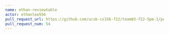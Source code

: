 ```yaml
---
name: ethan-reviewtable
actor: ethanlee556
pull_request_url: https://github.com/ucsb-cs156-f22/team03-f22-5pm-1/pull/54
pull_request_num: 54
---
```

